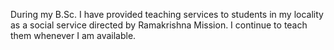 During my B.Sc. I have provided teaching services to students in my locality as a social service directed by Ramakrishna Mission. I continue to teach them whenever I am available. 